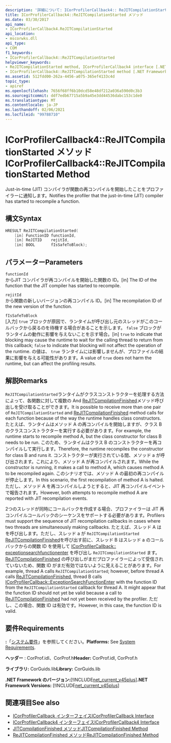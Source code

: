 ```yaml
---
description: '詳細について: ICorProfilerCallback4:: ReJITCompilationStarted メソッド'
title: ICorProfilerCallback4::ReJITCompilationStarted メソッド
ms.date: 03/30/2017
api_name:
- ICorProfilerCallback4.ReJITCompilationStarted
api_location:
- mscorwks.dll
api_type:
- COM
f1_keywords:
- ICorProfilerCallback4::ReJITCompilationStarted
helpviewer_keywords:
- ReJITCompilationStarted method, ICorProfilerCallback4 interface [.NET Framework profiling]
- ICorProfilerCallback4::ReJITCompilationStarted method [.NET Framework profiling]
ms.assetid: 512fdd00-262a-4456-a075-365ef4133c4d
topic_type:
- apiref
ms.openlocfilehash: 7656f68ff6b10dcd58e48df212a036a590d0c3b3
ms.sourcegitcommit: ddf7edb67715a5b9a45e3dd44536dabc153c1de0
ms.translationtype: MT
ms.contentlocale: ja-JP
ms.lasthandoff: 02/06/2021
ms.locfileid: "99788710"
---
```

# <a name="icorprofilercallback4rejitcompilationstarted-method"></a><span data-ttu-id="aa779-103">ICorProfilerCallback4::ReJITCompilationStarted メソッド</span><span class="sxs-lookup"><span data-stu-id="aa779-103">ICorProfilerCallback4::ReJITCompilationStarted Method</span></span>

<span data-ttu-id="aa779-104">Just-in-time (JIT) コンパイラが関数の再コンパイルを開始したことをプロファイラーに通知します。</span><span class="sxs-lookup"><span data-stu-id="aa779-104">Notifies the profiler that the just-in-time (JIT) compiler has started to recompile a function.</span></span>  
  
## <a name="syntax"></a><span data-ttu-id="aa779-105">構文</span><span class="sxs-lookup"><span data-stu-id="aa779-105">Syntax</span></span>  
  
```cpp  
HRESULT ReJITCompilationStarted(
    [in] FunctionID functionId,  
    [in] ReJITID    rejitId,  
    [in] BOOL       fIsSafeToBlock);  
```  
  
## <a name="parameters"></a><span data-ttu-id="aa779-106">パラメーター</span><span class="sxs-lookup"><span data-stu-id="aa779-106">Parameters</span></span>  

 `functionId`  
 <span data-ttu-id="aa779-107">からJIT コンパイラが再コンパイルを開始した関数の ID。</span><span class="sxs-lookup"><span data-stu-id="aa779-107">[in] The ID of the function that the JIT compiler has started to recompile.</span></span>  
  
 `rejitId`  
 <span data-ttu-id="aa779-108">から関数の新しいバージョンの再コンパイル ID。</span><span class="sxs-lookup"><span data-stu-id="aa779-108">[in] The recompilation ID of the new version of the function.</span></span>  
  
 `fIsSafeToBlock`  
 <span data-ttu-id="aa779-109">[入力] `true` ブロックが原因で、ランタイムが呼び出し元のスレッドがこのコールバックから戻るのを待機する場合があることを示します。 `false` ブロックがランタイムの動作に影響を与えないことを示す場合。</span><span class="sxs-lookup"><span data-stu-id="aa779-109">[in] `true` to indicate that blocking may cause the runtime to wait for the calling thread to return from this callback; `false` to indicate that blocking will not affect the operation of the runtime.</span></span> <span data-ttu-id="aa779-110">の値は、 `true` ランタイムには影響しませんが、プロファイルの結果に影響を与える可能性があります。</span><span class="sxs-lookup"><span data-stu-id="aa779-110">A value of `true` does not harm the runtime, but can affect the profiling results.</span></span>  
  
## <a name="remarks"></a><span data-ttu-id="aa779-111">解説</span><span class="sxs-lookup"><span data-stu-id="aa779-111">Remarks</span></span>  

 <span data-ttu-id="aa779-112">`ReJITCompilationStarted`ランタイムがクラスコンストラクターを処理する方法によって、各関数に対して複数の And [ReJITCompilationFinished](icorprofilercallback4-rejitcompilationfinished-method.md)メソッド呼び出しを受け取ることができます。</span><span class="sxs-lookup"><span data-stu-id="aa779-112">It is possible to receive more than one pair of `ReJITCompilationStarted` and [ReJITCompilationFinished](icorprofilercallback4-rejitcompilationfinished-method.md) method calls for each function because of the way the runtime handles class constructors.</span></span> <span data-ttu-id="aa779-113">たとえば、ランタイムはメソッド A の再コンパイルを開始しますが、クラス B のクラスコンストラクターを実行する必要があります。</span><span class="sxs-lookup"><span data-stu-id="aa779-113">For example, the runtime starts to recompile method A, but the class constructor for class B needs to be run.</span></span> <span data-ttu-id="aa779-114">このため、ランタイムはクラス B のコンストラクターを再コンパイルして実行します。</span><span class="sxs-lookup"><span data-stu-id="aa779-114">Therefore, the runtime recompiles the constructor for class B and runs it.</span></span> <span data-ttu-id="aa779-115">コンストラクターが実行されている間、メソッド a が呼び出されます。これにより、メソッド A が再コンパイルされます。</span><span class="sxs-lookup"><span data-stu-id="aa779-115">While the constructor is running, it makes a call to method A, which causes method A to be recompiled again.</span></span> <span data-ttu-id="aa779-116">このシナリオでは、メソッド A の最初の再コンパイルが停止します。</span><span class="sxs-lookup"><span data-stu-id="aa779-116">In this scenario, the first recompilation of method A is halted.</span></span> <span data-ttu-id="aa779-117">ただし、メソッド A を再コンパイルしようとすると、JIT 再コンパイルイベントで報告されます。</span><span class="sxs-lookup"><span data-stu-id="aa779-117">However, both attempts to recompile method A are reported with JIT recompilation events.</span></span>  
  
 <span data-ttu-id="aa779-118">2つのスレッドが同時にコールバックを作成する場合、プロファイラーは JIT 再コンパイルコールバックのシーケンスをサポートする必要があります。</span><span class="sxs-lookup"><span data-stu-id="aa779-118">Profilers must support the sequence of JIT recompilation callbacks in cases where two threads are simultaneously making callbacks.</span></span> <span data-ttu-id="aa779-119">たとえば、スレッド A はを呼び出します。ただし、スレッド a が `ReJITCompilationStarted` [ReJITCompilationFinished](icorprofilercallback4-rejitcompilationfinished-method.md)を呼び出す前に、スレッド B はスレッド a のコールバックからの関数 ID を使用して [ICorProfilerCallback:: exceptionsearchfunctionenter](icorprofilercallback-exceptionsearchfunctionenter-method.md) を呼び出し `ReJITCompilationStarted` ます。 [ReJITCompilationFinished](icorprofilercallback4-rejitcompilationfinished-method.md) の呼び出しがまだプロファイラーによって受信されていないため、関数 ID がまだ有効ではないように見えることがあります。</span><span class="sxs-lookup"><span data-stu-id="aa779-119">For example, thread A calls `ReJITCompilationStarted`; however, before thread A calls [ReJITCompilationFinished](icorprofilercallback4-rejitcompilationfinished-method.md), thread B calls [ICorProfilerCallback::ExceptionSearchFunctionEnter](icorprofilercallback-exceptionsearchfunctionenter-method.md) with the function ID from the `ReJITCompilationStarted` callback for thread A. It might appear that the function ID should not yet be valid because a call to [ReJITCompilationFinished](icorprofilercallback4-rejitcompilationfinished-method.md) had not yet been received by the profiler.</span></span> <span data-ttu-id="aa779-120">ただし、この場合、関数 ID は有効です。</span><span class="sxs-lookup"><span data-stu-id="aa779-120">However, in this case, the function ID is valid.</span></span>  
  
## <a name="requirements"></a><span data-ttu-id="aa779-121">要件</span><span class="sxs-lookup"><span data-stu-id="aa779-121">Requirements</span></span>  

 <span data-ttu-id="aa779-122">**:**「[システム要件](../../get-started/system-requirements.md)」を参照してください。</span><span class="sxs-lookup"><span data-stu-id="aa779-122">**Platforms:** See [System Requirements](../../get-started/system-requirements.md).</span></span>  
  
 <span data-ttu-id="aa779-123">**ヘッダー** : CorProf.idl、CorProf.h</span><span class="sxs-lookup"><span data-stu-id="aa779-123">**Header:** CorProf.idl, CorProf.h</span></span>  
  
 <span data-ttu-id="aa779-124">**ライブラリ:** CorGuids.lib</span><span class="sxs-lookup"><span data-stu-id="aa779-124">**Library:** CorGuids.lib</span></span>  
  
 <span data-ttu-id="aa779-125">**.NET Framework のバージョン:**[!INCLUDE[net_current_v45plus](../../../../includes/net-current-v45plus-md.md)]</span><span class="sxs-lookup"><span data-stu-id="aa779-125">**.NET Framework Versions:** [!INCLUDE[net_current_v45plus](../../../../includes/net-current-v45plus-md.md)]</span></span>  
  
## <a name="see-also"></a><span data-ttu-id="aa779-126">関連項目</span><span class="sxs-lookup"><span data-stu-id="aa779-126">See also</span></span>

- [<span data-ttu-id="aa779-127">ICorProfilerCallback インターフェイス</span><span class="sxs-lookup"><span data-stu-id="aa779-127">ICorProfilerCallback Interface</span></span>](icorprofilercallback-interface.md)
- [<span data-ttu-id="aa779-128">ICorProfilerCallback4 インターフェイス</span><span class="sxs-lookup"><span data-stu-id="aa779-128">ICorProfilerCallback4 Interface</span></span>](icorprofilercallback4-interface.md)
- [<span data-ttu-id="aa779-129">JITCompilationFinished メソッド</span><span class="sxs-lookup"><span data-stu-id="aa779-129">JITCompilationFinished Method</span></span>](icorprofilercallback-jitcompilationfinished-method.md)
- [<span data-ttu-id="aa779-130">ReJITCompilationFinished メソッド</span><span class="sxs-lookup"><span data-stu-id="aa779-130">ReJITCompilationFinished Method</span></span>](icorprofilercallback4-rejitcompilationfinished-method.md)
